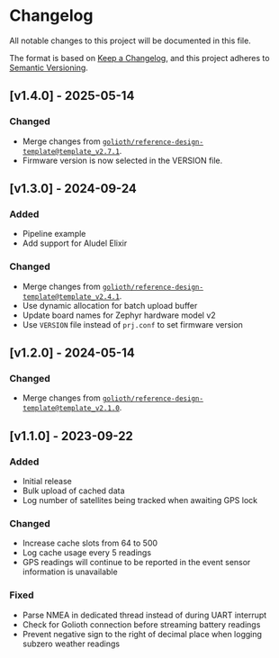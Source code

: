 <!-- Copyright (c) 2023 Golioth, Inc. -->
<!-- SPDX-License-Identifier: Apache-2.0 -->

# Changelog

All notable changes to this project will be documented in this file.

The format is based on [Keep a Changelog](https://keepachangelog.com/en/1.1.0/),
and this project adheres to [Semantic Versioning](https://semver.org/spec/v2.0.0.html).

## [v1.4.0] - 2025-05-14

### Changed

- Merge changes from
  [`golioth/reference-design-template@template_v2.7.1`](https://github.com/golioth/reference-design-template/tree/template_v2.7.1).
- Firmware version is now selected in the VERSION file.

## [v1.3.0] - 2024-09-24

### Added

- Pipeline example
- Add support for Aludel Elixir

### Changed

- Merge changes from
  [`golioth/reference-design-template@template_v2.4.1`](https://github.com/golioth/reference-design-template/tree/template_v2.4.1).
- Use dynamic allocation for batch upload buffer
- Update board names for Zephyr hardware model v2
- Use `VERSION` file instead of `prj.conf` to set firmware version


## [v1.2.0] - 2024-05-14

### Changed
- Merge changes from
  [`golioth/reference-design-template@template_v2.1.0`](https://github.com/golioth/reference-design-template/tree/template_v2.1.0).

## [v1.1.0] - 2023-09-22

### Added

- Initial release
- Bulk upload of cached data
- Log number of satellites being tracked when awaiting GPS lock

### Changed
- Increase cache slots from 64 to 500
- Log cache usage every 5 readings
- GPS readings will continue to be reported in the event sensor information is unavailable

### Fixed
- Parse NMEA in dedicated thread instead of during UART interrupt
- Check for Golioth connection before streaming battery readings
- Prevent negative sign to the right of decimal place when logging subzero weather readings

